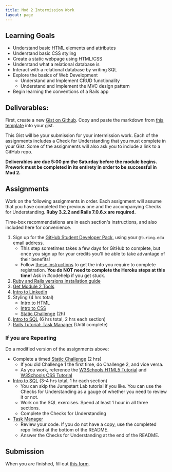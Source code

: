 ```yaml
---
title: Mod 2 Intermission Work
layout: page
---
```


## Learning Goals

* Understand basic HTML elements and attributes
* Understand basic CSS styling
* Create a static webpage using HTML/CSS
* Understand what a relational database is
* Interact with a relational database by writing SQL
* Explore the basics of Web Development
  * Understand and Implement CRUD functionality
  * Understand and implement the MVC design pattern
* Begin learning the conventions of a Rails app

## Deliverables:

First, create a new [Gist on Github](https://gist.github.com/). Copy and paste the markdown from [this template](https://gist.github.com/mikedao/cf0f63490a0ef91ac7d251e95fc410f7) into your gist.

This Gist will be your submission for your intermission work. Each of the assignments includes a Check for Understanding that you must complete in your Gist. Some of the assignments will also ask you to include a link to a GitHub repo.

**Deliverables are due 5:00 pm the Saturday before the module begins. Prework must be completed in its entirety in order to be successful in Mod 2.**


## Assignments

Work on the following assignments in order. Each assignment will assume that you have completed the previous one and the accompanying Checks for Understanding. **Ruby 3.2.2 and Rails 7.0.6.x are required.**

Time-box recommendations are in each section's instructions, and also included here for convenience. 
1. Sign up for the [GitHub Student Developer Pack](https://education.github.com/pack), using your `@turing.edu` email address. 
   - This step sometimes takes a few days for GitHub to complete, but once you sign up for your credits you'll be able to take advantage of their benefits! 
   - Follow [these instructions](https://mod4.turing.edu/lessons/intermission/gh-student-instructions.html) to get the info you require to complete registration. **You do NOT need to complete the Heroku steps at this time!** Ask in #codehelp if you get stuck. 
2. [Ruby and Rails versions installation guide](https://backend.turing.edu/module3/misc/ruby_and_rails_versions)
3. [Get Module 2 Tools](./tools)
4. [Intro to LinkedIn](./linkedin)
5. Styling (4 hrs total)
    * [Intro to HTML](./html)
    * [Intro to CSS](./css)
    * [Static Challenge](./static_challenge) (2h)
6. [Intro to SQL](./sql) (6 hrs total, 2 hrs each section)
7. [Rails Tutorial: Task Manager](https://github.com/turingschool-examples/task_manager_rails) (Until complete)

### If you are Repeating

Do a modified version of the assignments above:

* Complete a timed [Static Challenge](./static_challenge) (2 hrs)
    * If you did Challenge 1 the first time, do Challenge 2, and vice versa.
    * As you work, reference the [W3Schools HTML5 Tutorial](https://www.w3schools.com/html/default.asp) and [W3Schools CSS Tutorial](https://www.w3schools.com/css/default.asp)
* [Intro to SQL](./sql) (3-4 hrs total, 1 hr each section)
    * You can skip the Jumpstart Lab tutorial if you like. You can use the Checks for Understanding as a gauge of whether you need to review it or not.
    * Work on the SQL exercises. Spend at least 1 hour in all three sections.
    * Complete the Checks for Understanding
* [Task Manager](https://github.com/turingschool-examples/task_manager_rails)
    * Review your code. If you do not have a copy, use the completed repo linked at the bottom of the README.
    * Answer the Checks for Understanding at the end of the README.


## Submission

When you are finished, fill out [this form](https://docs.google.com/forms/d/e/1FAIpQLSd57tT9pbt5kJxE237Ch6Tt5R4t2nIVWssarYF3WMFshK0nDQ/viewform). 
